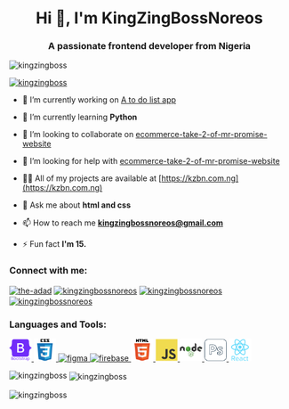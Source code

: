 <h1 align="center">Hi 👋, I'm KingZingBossNoreos</h1>
<h3 align="center">A passionate frontend developer from Nigeria</h3>

<p align="left"> <img src="https://komarev.com/ghpvc/?username=kingzingboss&label=Profile%20views&color=0e75b6&style=flat" alt="kingzingboss" /> </p>

<p align="left"> <a href="https://github.com/ryo-ma/github-profile-trophy"><img src="https://github-profile-trophy.vercel.app/?username=kingzingboss" alt="kingzingboss" /></a> </p>

- 🔭 I’m currently working on [A to do list app](https://github.com/KingZingBoss/to-do-list-app)

- 🌱 I’m currently learning **Python**

- 👯 I’m looking to collaborate on [ecommerce-take-2-of-mr-promise-website](https://github.com/KingZingBoss/ecommerce-take-2-of-mr-promise-website)

- 🤝 I’m looking for help with [ecommerce-take-2-of-mr-promise-website](https://github.com/KingZingBoss/ecommerce-take-2-of-mr-promise-website)

- 👨‍💻 All of my projects are available at [https://kzbn.com.ng](https://kzbn.com.ng)

- 💬 Ask me about **html and css**

- 📫 How to reach me **kingzingbossnoreos@gmail.com**

- ⚡ Fun fact **I'm 15.**

<h3 align="left">Connect with me:</h3>
<p align="left">
<a href="https://codepen.io/the-adad" target="blank"><img align="center" src="https://raw.githubusercontent.com/rahuldkjain/github-profile-readme-generator/master/src/images/icons/Social/codepen.svg" alt="the-adad" height="30" width="40" /></a>
<a href="https://dev.to/kingzingbossnoreos" target="blank"><img align="center" src="https://raw.githubusercontent.com/rahuldkjain/github-profile-readme-generator/master/src/images/icons/Social/devto.svg" alt="kingzingbossnoreos" height="30" width="40" /></a>
<a href="https://dribbble.com/kingzingbossnoreos" target="blank"><img align="center" src="https://raw.githubusercontent.com/rahuldkjain/github-profile-readme-generator/master/src/images/icons/Social/dribbble.svg" alt="kingzingbossnoreos" height="30" width="40" /></a>
<a href="https://www.youtube.com/c/kingzingbossnoreos" target="blank"><img align="center" src="https://raw.githubusercontent.com/rahuldkjain/github-profile-readme-generator/master/src/images/icons/Social/youtube.svg" alt="kingzingbossnoreos" height="30" width="40" /></a>
</p>

<h3 align="left">Languages and Tools:</h3>
<p align="left"> <a href="https://getbootstrap.com" target="_blank" rel="noreferrer"> <img src="https://raw.githubusercontent.com/devicons/devicon/master/icons/bootstrap/bootstrap-plain-wordmark.svg" alt="bootstrap" width="40" height="40"/> </a> <a href="https://www.w3schools.com/css/" target="_blank" rel="noreferrer"> <img src="https://raw.githubusercontent.com/devicons/devicon/master/icons/css3/css3-original-wordmark.svg" alt="css3" width="40" height="40"/> </a> <a href="https://www.figma.com/" target="_blank" rel="noreferrer"> <img src="https://www.vectorlogo.zone/logos/figma/figma-icon.svg" alt="figma" width="40" height="40"/> </a> <a href="https://firebase.google.com/" target="_blank" rel="noreferrer"> <img src="https://www.vectorlogo.zone/logos/firebase/firebase-icon.svg" alt="firebase" width="40" height="40"/> </a> <a href="https://www.w3.org/html/" target="_blank" rel="noreferrer"> <img src="https://raw.githubusercontent.com/devicons/devicon/master/icons/html5/html5-original-wordmark.svg" alt="html5" width="40" height="40"/> </a> <a href="https://developer.mozilla.org/en-US/docs/Web/JavaScript" target="_blank" rel="noreferrer"> <img src="https://raw.githubusercontent.com/devicons/devicon/master/icons/javascript/javascript-original.svg" alt="javascript" width="40" height="40"/> </a> <a href="https://nodejs.org" target="_blank" rel="noreferrer"> <img src="https://raw.githubusercontent.com/devicons/devicon/master/icons/nodejs/nodejs-original-wordmark.svg" alt="nodejs" width="40" height="40"/> </a> <a href="https://www.photoshop.com/en" target="_blank" rel="noreferrer"> <img src="https://raw.githubusercontent.com/devicons/devicon/master/icons/photoshop/photoshop-line.svg" alt="photoshop" width="40" height="40"/> </a> <a href="https://reactjs.org/" target="_blank" rel="noreferrer"> <img src="https://raw.githubusercontent.com/devicons/devicon/master/icons/react/react-original-wordmark.svg" alt="react" width="40" height="40"/> </a> </p>

<p><img align="left" src="https://github-readme-stats.vercel.app/api/top-langs?username=kingzingboss&show_icons=true&locale=en&layout=compact" alt="kingzingboss" /></p>

<p>&nbsp;<img align="center" src="https://github-readme-stats.vercel.app/api?username=kingzingboss&show_icons=true&locale=en" alt="kingzingboss" /></p>

<p><img align="center" src="https://github-readme-streak-stats.herokuapp.com/?user=kingzingboss&" alt="kingzingboss" /></p>
